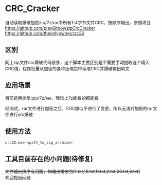 # CRC_Cracker
自动读取爆破加密zip/7z/rar中所有1-4字节文件CRC，按顺序输出，参照项目
<br /> https://github.com/playGitboy/zipCrcCracker <br />
https://github.com/theonlypwner/crc32

## 区别
网上zip文件crc爆破代码很多，这个脚本主要区别是不需要手动提取逐个填入CRC值，程序批量从加密的各种压缩包中读取CRC并爆破输出明文

## 应用场景
目前适用类型:zip/7z/~~rar~~，理论上7z能看的都能看  

经测试，rar文件进行加密之后，CRC值似乎进行了变更，所以无法对加密的rar文件进行crc爆破

## 使用方法
```
crc32.exe <path_to_zip_archive>
```
## 工具目前存在的小问题(待修复)
~~文件输出排序有问题，如输出排序为[1.txt,10.txt,11.txt,2.txt,20.txt,3.txt]~~  
欢迎提出问题

